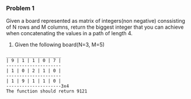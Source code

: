 ### Problem 1

Given a board represented as matrix of integers(non negative) conssisting 
of N rows and M columns, return the biggest integer that you
can achieve when concatenating the values in a path of length 4.

1. Given the following board(N=3, M=5)
```text
_____________________
| 9 | 1 | 1 | 0 | 7 |
---------------------
| 1 | 0 | 2 | 1 | 0 |
---------------------
| 1 | 9 | 1 | 1 | 0 |
---------------------3x4
The function should return 9121

```